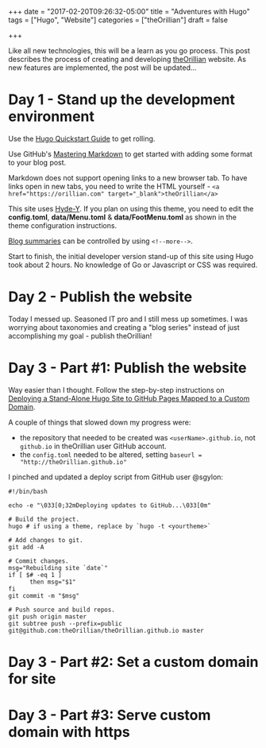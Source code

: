 +++
date = "2017-02-20T09:26:32-05:00"
title = "Adventures with Hugo"
tags = ["Hugo", "Website"]
categories = ["theOrillian"]
draft = false

+++

Like all new technologies, this will be a learn as you go process. This post describes the process of creating and developing <a href="https://orillian.com" target="_blank">theOrillian</a> website. As new features are implemented, the post will be updated...

<!--more-->

Day 1 - Stand up the development environment
=====

Use the <a href="https://gohugo.io/overview/quickstart/" target="_blank">Hugo Quickstart Guide</a> to get rolling.

Use GitHub's <a href="https://guides.github.com/features/mastering-markdown" target="_blank">Mastering Markdown</a> to get started with adding some format to your blog post.

Markdown does not support opening links to a new browser tab. To have links open in new tabs, you need to write the HTML yourself - `<a href="https://orillian.com" target="_blank">theOrillian</a>`

This site uses [Hyde-Y](https://github.com/enten/hyde-y). If you plan on using this theme, you need to edit the **config.toml**, **data/Menu.toml** & **data/FootMenu.toml** as shown in the theme configuration instructions.

[Blog summaries](https://gohugo.io/content/summaries/) can be controlled by using `<!--more-->`.

Start to finish, the initial developer version stand-up of this site using Hugo took about 2 hours. No knowledge of Go or Javascript or CSS was required.

Day 2 - Publish the website
=====

Today I messed up. Seasoned IT pro and I still mess up sometimes. I was worrying about taxonomies and creating a "blog series" instead of just accomplishing my goal - publish theOrillian!

Day 3 - Part #1: Publish the website
=====

Way easier than I thought. Follow the step-by-step instructions on <a href="http://whipperstacker.com/2015/11/27/deploying-a-stand-alone-hugo-site-to-github-pages-mapped-to-a-custom-domain/" target="_blank">Deploying a Stand-Alone Hugo Site to GitHub Pages Mapped to a Custom Domain</a>.

A couple of things that slowed down my progress were:
* the repository that needed to be created was `<userName>.github.io`, not `github.io` in theOrillian user GitHub account.
* the `config.toml` needed to be altered, setting `baseurl = "http://theOrillian.github.io"`

I pinched and updated a deploy script from GitHub user @sgylon:

```shell
#!/bin/bash

echo -e "\033[0;32mDeploying updates to GitHub...\033[0m"

# Build the project.
hugo # if using a theme, replace by `hugo -t <yourtheme>`

# Add changes to git.
git add -A

# Commit changes.
msg="Rebuilding site `date`"
if [ $# -eq 1 ]
      then msg="$1"
fi
git commit -m "$msg"

# Push source and build repos.
git push origin master
git subtree push --prefix=public git@github.com:theOrillian/theOrillian.github.io master
```

Day 3 - Part #2: Set a custom domain for site
=====

Day 3 - Part #3: Serve custom domain with https
=====
